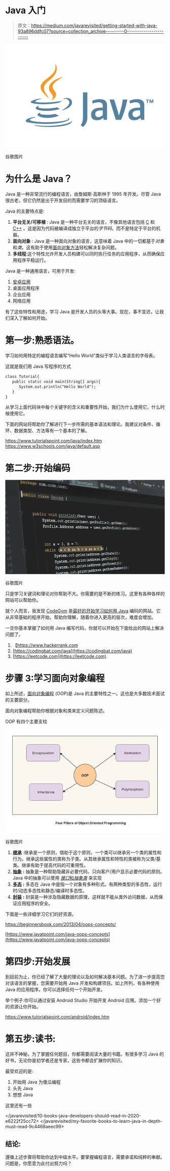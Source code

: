 # Java 入门

> 原文：<https://medium.com/javarevisited/getting-started-with-java-93a896ddfc07?source=collection_archive---------0----------------------->

![](img/840dc029bf2b7dfcb24150636a58ef62.png)

谷歌图片

# 为什么是 Java？

Java 是一种非常流行的编程语言，由詹姆斯·高斯林于 1995 年开发。尽管 Java 很古老，但它仍然是出于开发目的而需要学习的顶级语言。

Java 的主要特点是:

1.  **平台无关/可移植** : Java 是一种平台无关的语言，不像其他语言包括 [C](https://javarevisited.blogspot.com/2019/11/top-5-courses-to-learn-c-programming-in.html) 和 [C++](/javarevisited/top-10-courses-to-learn-c-for-beginners-best-and-free-4afc262a544e) 。这是因为代码被编译成独立于平台的*字节码*，而不是特定于平台的机器。
2.  **面向对象** : Java 是一种面向对象的语言，这意味着 Java 中的一切都基于*对象*和*类*。这有助于使用[面向对象方法](/javarevisited/my-favorite-courses-to-learn-object-oriented-programming-and-design-in-2019-197bab351733?source=---------103------------------)轻松解决复杂问题。
3.  **多线程**:这个特性允许开发人员构建可以同时执行任务的应用程序，从而确保应用程序平稳运行。

Java 是一种通用语言，可用于开发:

1.  [安卓应用](/javarevisited/top-5-courses-to-learn-android-for-java-programmers-667e03d995b4)
2.  桌面应用程序
3.  企业应用
4.  网络应用

有了这些特性和用途，学习 Java 是开发人员的头等大事。现在，事不宜迟，让我们深入了解如何开始。

# 第一步:熟悉语法。

学习如何用特定的编程语言编写“Hello World”类似于学习人类语言的字母表。

这就是我们用 Java 写程序的方式

```
class Tutorial{
   public static void main(String[] args){
      System.out.println("Hello World");
   }
}
```

从学习上面代码块中每个关键字的含义和重要性开始，我们为什么使用它，什么时候使用它。

下面的网站将帮助你了解进行下一步所需的基本语法和理论。我建议对条件、循环、数据类型、方法等有一个基本的了解。

<https://www.tutorialspoint.com/java/index.htm>  <https://www.w3schools.com/java/default.asp>  

# **第二步:开始编码**

[![](img/9a1ecd91e415aa78b6d03649fc7f3cf6.png)](https://medium.com/javarevisited/7-best-coding-course-to-learn-programming-with-zero-experience-in-2020-52f7d0d9cb80)

谷歌图片

只是学习关键词和理论对你帮助不大。你需要的是不断的练习。这里有各种各样的网站可以帮助你。

就个人而言，我发现 [CodeGym](https://codegym.cc/) 是[最好的开始学习如何用 Java](https://javarevisited.blogspot.com/2018/07/top-5-websites-to-learn-coding-in-java.html) 编码的网站。它从非常基础的程序开始，帮助你理解，随着你进入更高的层次，难度会增加。

一旦你基本掌握了如何用 Java 编写代码，你就可以开始在下面给出的网站上解决问题了。

1.  【https://www.hackerrank.com 
2.  [https://codingbat.com/java](https://codingbat.com/java)
3.  [https://leetcode.com](https://leetcode.com)

# 步骤 3:学习面向对象编程

如上所述，[面向对象编程](/swlh/5-free-object-oriented-programming-online-courses-for-programmers-156afd0a3a73) (OOP)是 Java 的主要特性之一。这也是大多数技术面试的主要部分。

面向对象编程帮助你根据对象和类来定义问题陈述。

OOP 有四个主要支柱

[![](img/7106ffaacb79f08dcc3fcfd9612d0bf3.png)](https://medium.com/javarevisited/7-best-online-courses-to-learn-object-oriented-design-pattern-in-java-749b6399af59)

谷歌图片

1.  [**继承**](https://javarevisited.blogspot.com/2012/10/what-is-inheritance-in-java-and-oops-programming.html) :继承是一个原则，借助于这个原则，一个类可以继承另一个类的属性和行为。继承这些属性的类称为子类。从其继承属性和特性的类被称为父类/基类。继承有助于提高代码的可重用性。
2.  [**抽象**](https://javarevisited.blogspot.com/2010/10/abstraction-in-java.html) **:** 抽象是一种帮助隐藏非必要代码，只向客户/用户显示必要代码的原则。Java 中的抽象可以使用 [*接口*和*抽象类*](http://www.java67.com/2012/09/what-is-difference-between-interface-abstract-class-java.html) 来实现
3.  [**多态**](https://www.java67.com/2012/10/difference-between-polymorphism-overloading-overriding-java.html) **:** 多态在 Java 中是指一个对象有多种形式。有两种类型的多态性，运行时/动态多态性和静态/编译时多态性。
4.  [**封装**](https://javarevisited.blogspot.com/2012/03/what-is-encapsulation-in-java-and-oops.html) **:** 封装是一种涉及隐藏数据的原理，这样就不能从类外访问数据，从而保证应用程序的安全。

下面是一些详细学习它们的好资源。

https://beginnersbook.com/2013/04/oops-concepts/

[https://www.javatpoint.com/java-oops-concepts](https://www.javatpoint.com/java-oops-concepts)

# 第四步:开始发展

到目前为止，你已经了解了大量的理论以及如何解决基本问题。为了进一步提高您对该语言的掌握，您需要开始用 Java 开发和构建项目。如上所列，有各种使用 Java 的应用程序。你可以选择任何一个开始开发。

举个例子:你可以通过安装 Android Studio 开始开发 Android 应用。添加一个好的资源让你开始。

<https://www.tutorialspoint.com/android/index.htm>  

# 第五步:读书:

这并不神秘。为了掌握任何题目，你都需要阅读大量的书籍。有很多学习 Java 的好书，无论你是初学者还是专家，这些书都会扩展你的知识。

最受欢迎的是:

1.  开始用 Java 为傻瓜编程
2.  头先 Java
3.  想想 Java

这里还有一些

</javarevisited/10-books-java-developers-should-read-in-2020-e6222f25cc72>  </javarevisited/my-favorite-books-to-learn-java-in-depth-must-read-9c4468aeec99>  

## 结论:

遵循上述步骤将帮助你达到中级水平。要掌握编程语言，需要承诺和纯粹的奉献。问题是，你愿意为此付出努力吗？